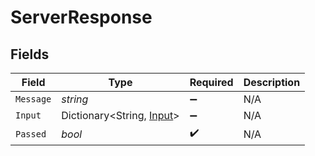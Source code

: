 # ServerResponse


## Fields

| Field                                                     | Type                                                      | Required                                                  | Description                                               |
| --------------------------------------------------------- | --------------------------------------------------------- | --------------------------------------------------------- | --------------------------------------------------------- |
| `Message`                                                 | *string*                                                  | :heavy_minus_sign:                                        | N/A                                                       |
| `Input`                                                   | Dictionary<String, [Input](../../models/shared/Input.md)> | :heavy_minus_sign:                                        | N/A                                                       |
| `Passed`                                                  | *bool*                                                    | :heavy_check_mark:                                        | N/A                                                       |